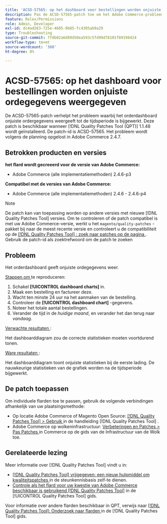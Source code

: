 ```yaml
---
title: 'ACSD-57565: op het dashboard voor bestellingen worden onjuiste ordegegevens weergegeven'
description: Pas de ACSD-57565-patch toe om het Adobe Commerce-probleem op te lossen, waarbij op het orderdashboard onjuiste bestelgegevens worden weergegeven, totdat de tijdsperiode is bijgewerkt.
feature: Roles/Permissions
role: Admin, Developer
exl-id: dc4ad263-725e-4605-9b85-fc4305ab9a29
type: Troubleshooting
source-git-commit: 7fdb02a6d89d50ea593c5fd99d78101f89198424
workflow-type: tm+mt
source-wordcount: '368'
ht-degree: 0%

---
```


# ACSD-57565: op het dashboard voor bestellingen worden onjuiste ordegegevens weergegeven

De ACSD-57565-patch verhelpt het probleem waarbij het orderdashboard onjuiste ordergegevens weergeeft tot de tijdsperiode is bijgewerkt. Deze patch is beschikbaar wanneer [!DNL Quality Patches Tool (QPT)] 1.1.48 wordt geïnstalleerd. De patch-id is ACSD-57565. Het probleem wordt volgens de planning opgelost in Adobe Commerce 2.4.7.

## Betrokken producten en versies

**het flard wordt gecreeerd voor de versie van Adobe Commerce:**

* Adobe Commerce (alle implementatiemethoden) 2.4.6-p3

**Compatibel met de versies van Adobe Commerce:**

* Adobe Commerce (alle implementatiemethoden) 2.4.6 - 2.4.6-p4

>[!NOTE]
>
>De patch kan van toepassing worden op andere versies met nieuwe [!DNL Quality Patches Tool] versies. Om te controleren of de patch compatibel is met uw Adobe Commerce-versie, werkt u het `magento/quality-patches` -pakket bij naar de meest recente versie en controleert u de compatibiliteit op de [[!DNL Quality Patches Tool] : zoek naar patches op de pagina ](https://experienceleague.adobe.com/tools/commerce-quality-patches/index.html) . Gebruik de patch-id als zoektrefwoord om de patch te zoeken

## Probleem

Het orderdashboard geeft onjuiste ordegegevens weer.

<u> Stappen om </u> te reproduceren:

1. Schakel **[!UICONTROL dashboard charts]** in.
1. Maak een bestelling en factureer deze.
1. Wacht ten minste 24 uur na het aanmaken van de bestelling.
1. Controleer de **[!UICONTROL dashboard chart]** -gegevens.
1. Noteer het totale aantal bestellingen.
1. Verander de tijd in de *huidige maand*, en verander het dan terug naar *vandaag*.

<u> Verwachte resultaten </u>:

Het dashboarddiagram zou de correcte statistieken moeten voortdurend tonen.

<u> Ware resultaten </u>:

Het dashboarddiagram toont onjuiste statistieken bij de eerste lading. De nauwkeurige statistieken van de grafiek worden na de tijdsperiode bijgewerkt.

## De patch toepassen

Om individuele flarden toe te passen, gebruik de volgende verbindingen afhankelijk van uw plaatsingsmethode:

* Op locatie Adobe Commerce of Magento Open Source: [[!DNL Quality Patches Tool] > Gebruik ](/help/tools/quality-patches-tool/usage.md) in de handleiding [!DNL Quality Patches Tool] .
* Adobe Commerce op wolkeninfrastructuur: [ Verbeteringen en Patches > Pas Patches ](https://experienceleague.adobe.com/docs/commerce-cloud-service/user-guide/develop/upgrade/apply-patches.html) in Commerce op de gids van de Infrastructuur van de Wolk toe.

## Gerelateerde lezing

Meer informatie over [!DNL Quality Patches Tool] vindt u in:

* [[!DNL Quality Patches Tool]  vrijgegeven: een nieuw hulpmiddel om kwaliteitspatches ](https://experienceleague.adobe.com/en/docs/commerce-operations/tools/quality-patches-tool/quality-patches-tool-to-self-serve-quality-patches) in de steunkennisbasis zelf-te dienen.
* [ Controle als het flard voor uw kwestie van Adobe Commerce beschikbaar is gebruikend  [!DNL Quality Patches Tool]](/help/tools/quality-patches-tool/patches-available-in-qpt/check-patch-for-magento-issue-with-magento-quality-patches.md) in de [!UICONTROL Quality Patches Tool] gids.


Voor informatie over andere flarden beschikbaar in QPT, verwijs naar [[!DNL Quality Patches Tool]: Onderzoek naar flarden ](https://experienceleague.adobe.com/tools/commerce-quality-patches/index.html) in de [!DNL Quality Patches Tool] gids.
